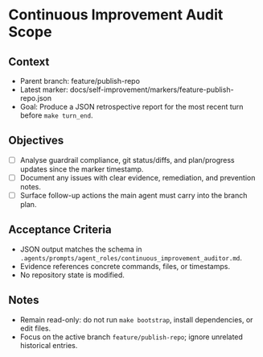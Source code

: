 # Continuous Improvement Audit Scope

## Context
- Parent branch: feature/publish-repo
- Latest marker: docs/self-improvement/markers/feature-publish-repo.json
- Goal: Produce a JSON retrospective report for the most recent turn before `make turn_end`.

## Objectives
- [ ] Analyse guardrail compliance, git status/diffs, and plan/progress updates since the marker timestamp.
- [ ] Document any issues with clear evidence, remediation, and prevention notes.
- [ ] Surface follow-up actions the main agent must carry into the branch plan.

## Acceptance Criteria
- JSON output matches the schema in `.agents/prompts/agent_roles/continuous_improvement_auditor.md`.
- Evidence references concrete commands, files, or timestamps.
- No repository state is modified.

## Notes
- Remain read-only: do not run `make bootstrap`, install dependencies, or edit files.
- Focus on the active branch `feature/publish-repo`; ignore unrelated historical entries.
